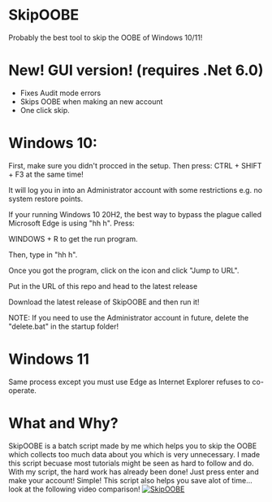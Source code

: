 # SkipOOBE
Probably the best tool to skip the OOBE of Windows 10/11!
# New! GUI version! (requires .Net 6.0)
- Fixes Audit mode errors
- Skips OOBE when making an new account 
- One click skip.
# Windows 10:
First, make sure you didn't procced in the setup. Then press:
CTRL + SHIFT + F3 at the same time!

It will log you in into an Administrator account with some restrictions e.g. no system restore points.

If your running Windows 10 20H2, the best way to bypass the plague called Microsoft Edge is using "hh h".
Press:

WINDOWS + R to get the run program.

Then, type in "hh h".

Once you got the program, click on the icon and click "Jump to URL".

Put in the URL of this repo and head to the latest release

Download the latest release of SkipOOBE and then run it!

NOTE: If you need to use the Administrator account in future, delete the "delete.bat" in the startup folder!
# Windows 11
Same process except you must use Edge as Internet Explorer refuses to co-operate.
# What and Why?
SkipOOBE is a batch script made by me which helps you to skip the OOBE which collects too much data about you which is very unnecessary. I made this script becuase most tutorials might be seen as hard to follow and do. With my script, the hard work has already been done! Just press enter and make your account! Simple! This script also helps you save alot of time... look at the following video comparison!
[![SkipOOBE](https://i.imgur.com/mlSdiz0.png)](https://www.youtube.com/watch?v=TuVSjNyepaQ "SkipOOBE")
